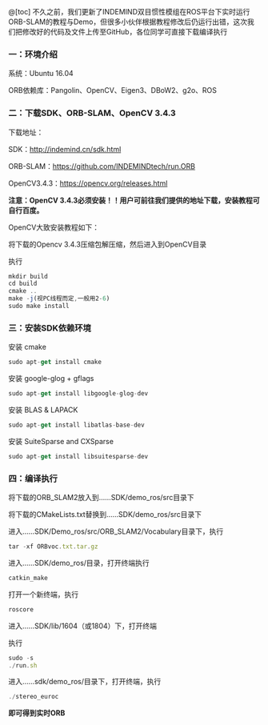 ﻿@[toc]
不久之前，我们更新了INDEMIND双目惯性模组在ROS平台下实时运行ORB-SLAM的教程与Demo，但很多小伙伴根据教程修改后仍运行出错，这次我们把修改好的代码及文件上传至GitHub，各位同学可直接下载编译执行

### 一：环境介绍



系统：Ubuntu 16.04

ORB依赖库：Pangolin、OpenCV、Eigen3、DBoW2、g2o、ROS



### 二：下载SDK、ORB-SLAM、OpenCV 3.4.3



下载地址：



SDK：http://indemind.cn/sdk.html



ORB-SLAM：https://github.com/INDEMINDtech/run.ORB



OpenCV3.4.3：https://opencv.org/releases.html





**注意：OpenCV 3.4.3必须安装！！用户可前往我们提供的地址下载，安装教程可自行百度。**



OpenCV大致安装教程如下：



将下载的Opencv 3.4.3压缩包解压缩，然后进入到OpenCV目录



执行
```javascript
mkdir build
cd build
cmake ..
make -j(视PC线程而定,一般用2-6)
sudo make install
```


### 三：安装SDK依赖环境



安装 cmake
```javascript
sudo apt-get install cmake
```
安装 google-glog + gflags
```javascript
sudo apt-get install libgoogle-glog-dev
```
安装 BLAS & LAPACK
```javascript
sudo apt-get install libatlas-base-dev
```
安装 SuiteSparse and CXSparse
```javascript
sudo apt-get install libsuitesparse-dev
```


### 四：编译执行



将下载的ORB_SLAM2放入到……SDK/demo_ros/src目录下

 

将下载的CMakeLists.txt替换到……SDK/demo_ros/src目录下



进入……SDK/Demo_ros/src/ORB_SLAM2/Vocabulary目录下，执行


```javascript
tar -xf ORBvoc.txt.tar.gz
```

进入……SDK/demo_ros/目录，打开终端执行
```javascript
catkin_make
```

打开一个新终端，执行
```javascript
roscore
```
进入……SDK/lib/1604（或1804）下，打开终端

 

执行

```javascript
sudo -s
./run.sh
```
进入……sdk/demo_ros/目录下，打开终端，执行
```javascript
./stereo_euroc
```

**即可得到实时ORB**
